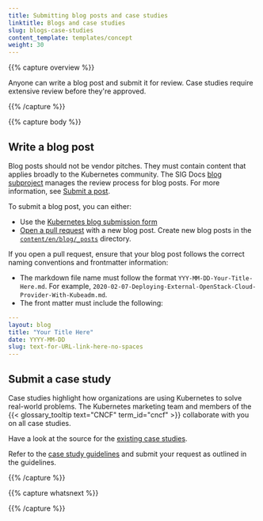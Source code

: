 ```yaml
---
title: Submitting blog posts and case studies
linktitle: Blogs and case studies
slug: blogs-case-studies
content_template: templates/concept
weight: 30
---
```


{{% capture overview %}}

Anyone can write a blog post and submit it for review. Case studies require
extensive review before they're approved.

{{% /capture %}}

{{% capture body %}}

## Write a blog post

Blog posts should not be vendor pitches. They must contain content that applies
broadly to the Kubernetes community. The SIG Docs
[blog subproject](https://github.com/kubernetes/community/tree/master/sig-docs/blog-subproject)
manages the review process for blog posts. For more information, see
[Submit a post](https://github.com/kubernetes/community/tree/master/sig-docs/blog-subproject#submit-a-post).

To submit a blog post, you can either:

- Use the
  [Kubernetes blog submission form](https://docs.google.com/forms/d/e/1FAIpQLSdMpMoSIrhte5omZbTE7nB84qcGBy8XnnXhDFoW0h7p2zwXrw/viewform)
- [Open a pull request](/docs/contribute/new-content/new-content/#fork-the-repo)
  with a new blog post. Create new blog posts in the
  [`content/en/blog/_posts`](https://github.com/kubernetes/website/tree/master/content/en/blog/_posts)
  directory.

If you open a pull request, ensure that your blog post follows the correct
naming conventions and frontmatter information:

- The markdown file name must follow the format `YYY-MM-DD-Your-Title-Here.md`.
  For example,
  `2020-02-07-Deploying-External-OpenStack-Cloud-Provider-With-Kubeadm.md`.
- The front matter must include the following:

```yaml
---
layout: blog
title: "Your Title Here"
date: YYYY-MM-DD
slug: text-for-URL-link-here-no-spaces
---

```

## Submit a case study

Case studies highlight how organizations are using Kubernetes to solve
real-world problems. The Kubernetes marketing team and members of the
{{< glossary_tooltip text="CNCF" term_id="cncf" >}} collaborate with you on all
case studies.

Have a look at the source for the
[existing case studies](https://github.com/kubernetes/website/tree/master/content/en/case-studies).

Refer to the
[case study guidelines](https://github.com/cncf/foundation/blob/master/case-study-guidelines.md)
and submit your request as outlined in the guidelines.

{{% /capture %}}

{{% capture whatsnext %}}

{{% /capture %}}
